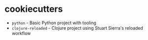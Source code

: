 # cookiecutters #

- `python` - Basic Python project with tooling
- `clojure-reloaded` - Clojure project using Stuart Sierra's reloaded workflow
